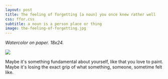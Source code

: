 ```yaml
---
layout: post
title: The feeling of forgetting [a noun] you once knew rather well
css: ffor.css
subtitle: a noun is a person place or thing
image: the-feeling-of-forgetting.jpg
---
```

*Watercolor on paper. 18x24.*

<img src="/lib/img/the-feeling-of-forgetting.jpg">

Maybe it's something fundamental about yourself, like that you love to paint. Maybe it's losing the exact grip of what something, someone, sometime felt like.